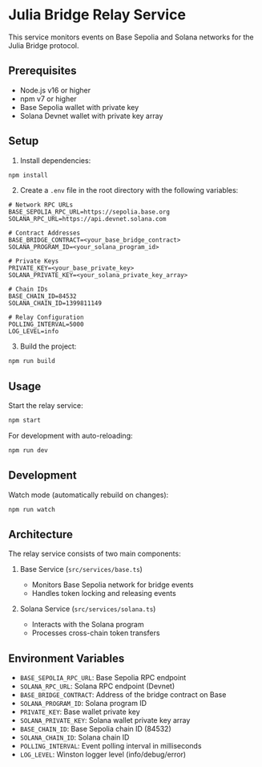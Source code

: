 # Julia Bridge Relay Service

This service monitors events on Base Sepolia and Solana networks for the Julia Bridge protocol.

## Prerequisites

- Node.js v16 or higher
- npm v7 or higher
- Base Sepolia wallet with private key
- Solana Devnet wallet with private key array

## Setup

1. Install dependencies:
```bash
npm install
```

2. Create a `.env` file in the root directory with the following variables:
```env
# Network RPC URLs
BASE_SEPOLIA_RPC_URL=https://sepolia.base.org
SOLANA_RPC_URL=https://api.devnet.solana.com

# Contract Addresses
BASE_BRIDGE_CONTRACT=<your_base_bridge_contract>
SOLANA_PROGRAM_ID=<your_solana_program_id>

# Private Keys
PRIVATE_KEY=<your_base_private_key>
SOLANA_PRIVATE_KEY=<your_solana_private_key_array>

# Chain IDs
BASE_CHAIN_ID=84532
SOLANA_CHAIN_ID=1399811149

# Relay Configuration
POLLING_INTERVAL=5000
LOG_LEVEL=info
```

3. Build the project:
```bash
npm run build
```

## Usage

Start the relay service:
```bash
npm start
```

For development with auto-reloading:
```bash
npm run dev
```

## Development

Watch mode (automatically rebuild on changes):
```bash
npm run watch
```

## Architecture

The relay service consists of two main components:

1. Base Service (`src/services/base.ts`)
   - Monitors Base Sepolia network for bridge events
   - Handles token locking and releasing events

2. Solana Service (`src/services/solana.ts`)
   - Interacts with the Solana program
   - Processes cross-chain token transfers

## Environment Variables

- `BASE_SEPOLIA_RPC_URL`: Base Sepolia RPC endpoint
- `SOLANA_RPC_URL`: Solana RPC endpoint (Devnet)
- `BASE_BRIDGE_CONTRACT`: Address of the bridge contract on Base
- `SOLANA_PROGRAM_ID`: Solana program ID
- `PRIVATE_KEY`: Base wallet private key
- `SOLANA_PRIVATE_KEY`: Solana wallet private key array
- `BASE_CHAIN_ID`: Base Sepolia chain ID (84532)
- `SOLANA_CHAIN_ID`: Solana chain ID
- `POLLING_INTERVAL`: Event polling interval in milliseconds
- `LOG_LEVEL`: Winston logger level (info/debug/error) 